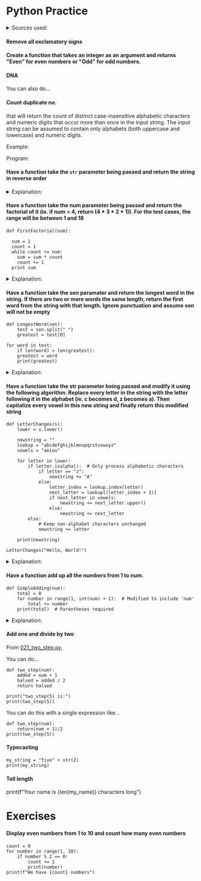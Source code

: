 # Python Practice

<details><summary>Sources used:</summary>
[zemadi (coderbyte)](https://gist.github.com/zemadi/11071837)
</details>

#### Remove all exclamatory signs

<object data=.txt/remove_exclam.txt></object>

#### Create a function that takes an integer as an argument and returns "Even" for even numbers or "Odd" for odd numbers.

<object data=.txt/check_if_odd_or_even.txt></object>

#### DNA 

<object data=.txt/dna1.txt></object>

You can also do...

<object data=.txt/dna2.txt></object>

#### Count duplicate no.

that will return the count of distinct case-insensitive alphabetic characters and numeric digits that occur more than once in the input string. The input string can be assumed to contain only alphabets (both uppercase and lowercase) and numeric digits.

Example:

<object data=.txt/count_duplicate_example.txt></object>

Program:

<object data=".txt/count_duplicate1.txt" width="500" height="320"></object>

#### Have a function take the `str` parameter being passed and return the string in reverse order

<object data=.txt/reverse_string.txt></object>

<details><summary>Explanation:</summary>

- `str[::-1]`:  is the slicing operation

Slicing is a way to extract parts of sequences like strings, lists and tuples.

A general form of slicing is:

`sequence[start:stop:step]`

- `start`: index where the slice starts. If omitted, it defaults to the beginning of the sequence
- `stop`: index where the slice ends. If omitted, it defaults to the end of the sequence
- `step`: step (or stride) of the slicing. If omitted, it defaults to `1`

Back to `str[::-1]`

`start` is unspecified so it defaults to the string's beginning, nor is `stop`
so it defaults to the end of the string. `step` beeing `-1` means slicing is in reverse order    

Complete example

Calling the function such that `FirstReverse("Hello")`, `str[::-1]` reverses the string, producing `"olleH"`
</details>

#### Have a function take the num parameter being passed and return the factorial of it (ie. if num = 4, return (4 * 3 * 2 * 1)). For the test cases, the range will be between 1 and 18

    def FirstFactorial(num): 

      sum = 1
      count = 1
      while count <= num:
        sum = sum * count
        count += 1
      print sum

<details><summary>Explanation:</summary>

What is a factorial?

The factorial of a number is the product of all positive integers from 1 up to that number. It's representation is (!).

The factorial of 4 (written as `4!`) is calculated as:

`4! = 4 x 3 x 2 x 1 = 24`

Initial setup

    sum = 1
    count = 1

- `sum`: variable is initialized to `1`, it'll store the reesult of the factorial calculation
- `count`: variable is initialized to `1`, it'll be used to keep track of the current number being multiplied in the loop

While loop

`while count <= num:`

This loop runs as long as `count` is less than or equal to `num`

Inside the loop

    sum = sum * count
    count += 1

- `sum = sum * count`: in each iteration of the loop, `sum` is multiplied by `count` and then updated with the new value, thus building up the factorial product

For example if `num = 4`, the operation goes through these steps:

- Initially, `sum = 1`
- When `count = 1`: `sum = 1 * 1 = 1`
- When `count = 2`: `sum = 1 * 2 = 2`
- When `count = 3`: `sum = 2 * 3 = 6`
- When `count = 4`: `sum = 6 * 4 = 24`

`count += 1`: after each multiplication, `count` is increased by `1`. This ensures that the loop eventually stops when `count` exceeds `num`

Example Usage

If you call the function such that `FirstFactorial(4)`

The loop will calculate

`4 * 3 * 2 * 1 = 24`

If you want the function to return the factorial instead of printing it, replace `print(sum)` with `return sum`
</details>

#### Have a function take the sen paramater and return the longest word in the string. If there are two or more words the same length, return the first word from the string with that length. Ignore punctuation and assume sen will not be empty

    def LongestWord(sen):
        test = sen.split(" ")
        greatest = test[0]

    for word in test:
        if len(word) > len(greatest):
        greatest = word
        print(greatest)

<details><summary>Explanation:</summary>

`Sen` is a string (sentence)

Splitting the sentence into words

`test = sen.split(" ")`: splits the sentence (`sen`) into a list of words using a space (`" "`) as the delimiter

For example: if `sen` is `"I love programming"`, then `test` will be `['I', 'love', 'programming']`

This variable now holds the list of words that were split from the sentence.

Initializing the longest word

`greatest = test[0]`

- `test[0]`: this refers to the first word in the list `test`
- `greatest`: variable iniatilized to the first word in the list. It'll be used to keep track of the longest word found so far

Looping through the words

    for word in test:
        if len(word) > len(greatest):
            greatest = word

`for word in test`: this loop iterates over each word in the `test` list

- `if len(word) > len(greatest)`: this checks if the current word (`word`) is longer than the word stored in `greatest`
    - `len(word`: this function returns the length of the current word
    - `len(greatest)`: this function returns the length of the longest word found so far
    - `greatest = word`: if the current word is longer than the word in `greatest`, the variable `greatest` is updated to the current word
</details>

#### Have a function take the str parameter being passed and modify it using the following algorithm. Replace every letter in the string with the letter following it in the alphabet (ie. c becomes d, z becomes a). Then capitalize every vowel in this new string and finally return this modified string

    def LetterChanges(s):
        lower = s.lower()
        
        newstring = ""
        lookup = "abcdefghijklmnopqrstuvwxyz"
        vowels = "aeiou"
        
        for letter in lower:
            if letter.isalpha():  # Only process alphabetic characters
                if letter == "z":
                    newstring += "A"
                else:
                    letter_index = lookup.index(letter)
                    next_letter = lookup[(letter_index + 1)]
                    if next_letter in vowels:
                        newstring += next_letter.upper()
                    else:
                        newstring += next_letter
            else:
                # Keep non-alphabet characters unchanged
                newstring += letter
        
        print(newstring)

    LetterChanges("Hello, World!") 


<details><summary>Explanation:</summary>
to-do
</details>

#### Have a function add up all the numbers from 1 to num. 

    def SimpleAdding(num):
        total = 0
        for number in range(1, int(num) + 1):  # Modified to include 'num'
            total += number
        print(total)  # Parentheses required

<details><summary>Explanation:</summary>
</details>

#### Add one and divide by two

From [021_two_step.py](https://github.com/makersacademy/intro-to-python/blob/main/021_two_step.py),

You can do...

    def two_step(num):
        added = num + 1
        halved = added / 2
        return halved

    print("two_step(5) is:")
    print(two_step(5))

You can do this with a single expression like...

    def two_step(num):
        return(num + 1)/2
    print(two_step(5))


#### Typecasting

    my_string = "five" + str(2)
    print(my_string)

#### Tell length

print(f"Your name is {len(my_name)} characters long")

# Exercises

#### Display even numbers from 1 to 10 and count how many even numbers

    count = 0
    for number in range(1, 10):
        if number % 2 == 0:
            count += 1
            print(number)
    print(f"We have {count} numbers")
